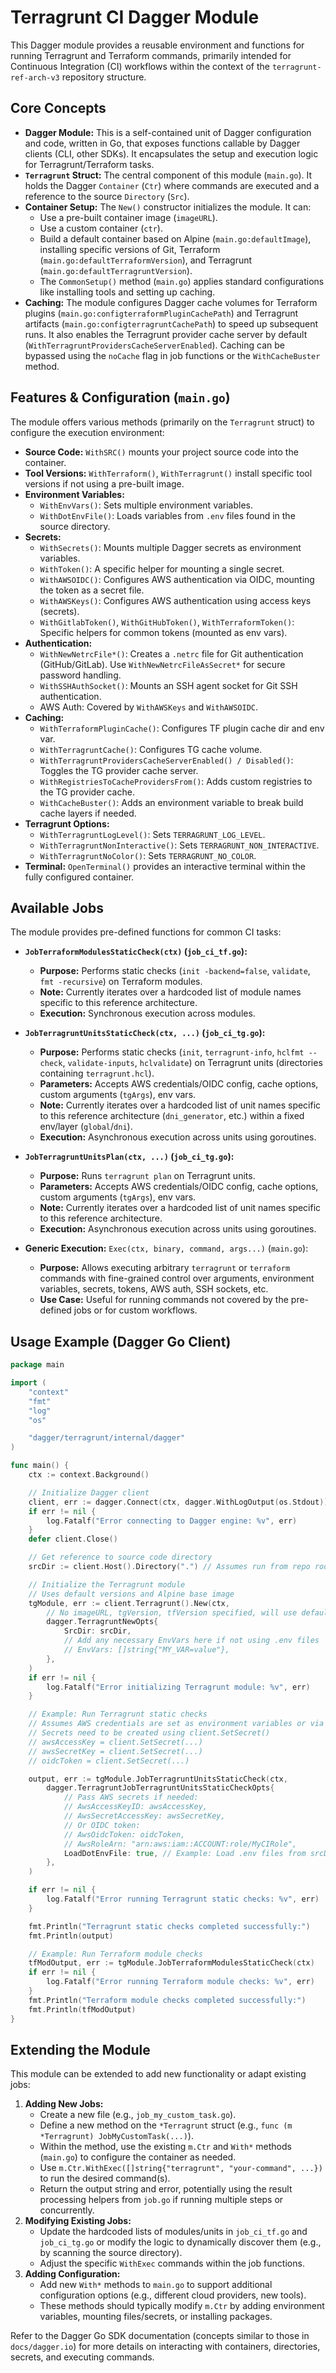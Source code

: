# Terragrunt CI Dagger Module

This Dagger module provides a reusable environment and functions for running Terragrunt and Terraform commands, primarily intended for Continuous Integration (CI) workflows within the context of the `terragrunt-ref-arch-v3` repository structure.

## Core Concepts

*   **Dagger Module:** This is a self-contained unit of Dagger configuration and code, written in Go, that exposes functions callable by Dagger clients (CLI, other SDKs). It encapsulates the setup and execution logic for Terragrunt/Terraform tasks.
*   **`Terragrunt` Struct:** The central component of this module (`main.go`). It holds the Dagger `Container` (`Ctr`) where commands are executed and a reference to the source `Directory` (`Src`).
*   **Container Setup:** The `New()` constructor initializes the module. It can:
    *   Use a pre-built container image (`imageURL`).
    *   Use a custom container (`ctr`).
    *   Build a default container based on Alpine (`main.go:defaultImage`), installing specific versions of Git, Terraform (`main.go:defaultTerraformVersion`), and Terragrunt (`main.go:defaultTerragruntVersion`).
    *   The `CommonSetup()` method (`main.go`) applies standard configurations like installing tools and setting up caching.
*   **Caching:** The module configures Dagger cache volumes for Terraform plugins (`main.go:configterraformPluginCachePath`) and Terragrunt artifacts (`main.go:configterragruntCachePath`) to speed up subsequent runs. It also enables the Terragrunt provider cache server by default (`WithTerragruntProvidersCacheServerEnabled`). Caching can be bypassed using the `noCache` flag in job functions or the `WithCacheBuster` method.

## Features & Configuration (`main.go`)

The module offers various methods (primarily on the `Terragrunt` struct) to configure the execution environment:

*   **Source Code:** `WithSRC()` mounts your project source code into the container.
*   **Tool Versions:** `WithTerraform()`, `WithTerragrunt()` install specific tool versions if not using a pre-built image.
*   **Environment Variables:**
    *   `WithEnvVars()`: Sets multiple environment variables.
    *   `WithDotEnvFile()`: Loads variables from `.env` files found in the source directory.
*   **Secrets:**
    *   `WithSecrets()`: Mounts multiple Dagger secrets as environment variables.
    *   `WithToken()`: A specific helper for mounting a single secret.
    *   `WithAWSOIDC()`: Configures AWS authentication via OIDC, mounting the token as a secret file.
    *   `WithAWSKeys()`: Configures AWS authentication using access keys (secrets).
    *   `WithGitlabToken()`, `WithGitHubToken()`, `WithTerraformToken()`: Specific helpers for common tokens (mounted as env vars).
*   **Authentication:**
    *   `WithNewNetrcFile*()`: Creates a `.netrc` file for Git authentication (GitHub/GitLab). Use `WithNewNetrcFileAsSecret*` for secure password handling.
    *   `WithSSHAuthSocket()`: Mounts an SSH agent socket for Git SSH authentication.
    *   AWS Auth: Covered by `WithAWSKeys` and `WithAWSOIDC`.
*   **Caching:**
    *   `WithTerraformPluginCache()`: Configures TF plugin cache dir and env var.
    *   `WithTerragruntCache()`: Configures TG cache volume.
    *   `WithTerragruntProvidersCacheServerEnabled() / Disabled()`: Toggles the TG provider cache server.
    *   `WithRegistriesToCacheProvidersFrom()`: Adds custom registries to the TG provider cache.
    *   `WithCacheBuster()`: Adds an environment variable to break build cache layers if needed.
*   **Terragrunt Options:**
    *   `WithTerragruntLogLevel()`: Sets `TERRAGRUNT_LOG_LEVEL`.
    *   `WithTerragruntNonInteractive()`: Sets `TERRAGRUNT_NON_INTERACTIVE`.
    *   `WithTerragruntNoColor()`: Sets `TERRAGRUNT_NO_COLOR`.
*   **Terminal:** `OpenTerminal()` provides an interactive terminal within the fully configured container.

## Available Jobs

The module provides pre-defined functions for common CI tasks:

*   **`JobTerraformModulesStaticCheck(ctx)` (`job_ci_tf.go`):**
    *   **Purpose:** Performs static checks (`init -backend=false`, `validate`, `fmt -recursive`) on Terraform modules.
    *   **Note:** Currently iterates over a hardcoded list of module names specific to this reference architecture.
    *   **Execution:** Synchronous execution across modules.
*   **`JobTerragruntUnitsStaticCheck(ctx, ...)` (`job_ci_tg.go`):**
    *   **Purpose:** Performs static checks (`init`, `terragrunt-info`, `hclfmt --check`, `validate-inputs`, `hclvalidate`) on Terragrunt units (directories containing `terragrunt.hcl`).
    *   **Parameters:** Accepts AWS credentials/OIDC config, cache options, custom arguments (`tgArgs`), env vars.
    *   **Note:** Currently iterates over a hardcoded list of unit names specific to this reference architecture (`dni_generator`, etc.) within a fixed env/layer (`global`/`dni`).
    *   **Execution:** Asynchronous execution across units using goroutines.
*   **`JobTerragruntUnitsPlan(ctx, ...)` (`job_ci_tg.go`):**
    *   **Purpose:** Runs `terragrunt plan` on Terragrunt units.
    *   **Parameters:** Accepts AWS credentials/OIDC config, cache options, custom arguments (`tgArgs`), env vars.
    *   **Note:** Currently iterates over a hardcoded list of unit names specific to this reference architecture.
    *   **Execution:** Asynchronous execution across units using goroutines.

*   **Generic Execution:** `Exec(ctx, binary, command, args...)` (`main.go`):
    *   **Purpose:** Allows executing arbitrary `terragrunt` or `terraform` commands with fine-grained control over arguments, environment variables, secrets, tokens, AWS auth, SSH sockets, etc.
    *   **Use Case:** Useful for running commands not covered by the pre-defined jobs or for custom workflows.

## Usage Example (Dagger Go Client)

```go
package main

import (
	"context"
	"fmt"
	"log"
	"os"

	"dagger/terragrunt/internal/dagger"
)

func main() {
	ctx := context.Background()

	// Initialize Dagger client
	client, err := dagger.Connect(ctx, dagger.WithLogOutput(os.Stdout))
	if err != nil {
		log.Fatalf("Error connecting to Dagger engine: %v", err)
	}
	defer client.Close()

	// Get reference to source code directory
	srcDir := client.Host().Directory(".") // Assumes run from repo root

	// Initialize the Terragrunt module
	// Uses default versions and Alpine base image
	tgModule, err := client.Terragrunt().New(ctx,
		// No imageURL, tgVersion, tfVersion specified, will use defaults
		dagger.TerragruntNewOpts{
			SrcDir: srcDir,
			// Add any necessary EnvVars here if not using .env files
			// EnvVars: []string{"MY_VAR=value"},
		},
	)
	if err != nil {
		log.Fatalf("Error initializing Terragrunt module: %v", err)
	}

	// Example: Run Terragrunt static checks
	// Assumes AWS credentials are set as environment variables or via OIDC in the CI environment
	// Secrets need to be created using client.SetSecret()
	// awsAccessKey = client.SetSecret(...)
	// awsSecretKey = client.SetSecret(...)
	// oidcToken = client.SetSecret(...)

	output, err := tgModule.JobTerragruntUnitsStaticCheck(ctx,
		dagger.TerragruntJobTerragruntUnitsStaticCheckOpts{
			// Pass AWS secrets if needed:
			// AwsAccessKeyID: awsAccessKey,
			// AwsSecretAccessKey: awsSecretKey,
			// Or OIDC token:
			// AwsOidcToken: oidcToken,
			// AwsRoleArn: "arn:aws:iam::ACCOUNT:role/MyCIRole",
			LoadDotEnvFile: true, // Example: Load .env files from srcDir root
		},
	)

	if err != nil {
		log.Fatalf("Error running Terragrunt static checks: %v", err)
	}

	fmt.Println("Terragrunt static checks completed successfully:")
	fmt.Println(output)

	// Example: Run Terraform module checks
	tfModOutput, err := tgModule.JobTerraformModulesStaticCheck(ctx)
	if err != nil {
		log.Fatalf("Error running Terraform module checks: %v", err)
	}
	fmt.Println("Terraform module checks completed successfully:")
	fmt.Println(tfModOutput)
}

```

## Extending the Module

This module can be extended to add new functionality or adapt existing jobs:

1.  **Adding New Jobs:**
    *   Create a new file (e.g., `job_my_custom_task.go`).
    *   Define a new method on the `*Terragrunt` struct (e.g., `func (m *Terragrunt) JobMyCustomTask(...)`).
    *   Within the method, use the existing `m.Ctr` and `With*` methods (`main.go`) to configure the container as needed.
    *   Use `m.Ctr.WithExec([]string{"terragrunt", "your-command", ...})` to run the desired command(s).
    *   Return the output string and error, potentially using the result processing helpers from `job.go` if running multiple steps or concurrently.
2.  **Modifying Existing Jobs:**
    *   Update the hardcoded lists of modules/units in `job_ci_tf.go` and `job_ci_tg.go` or modify the logic to dynamically discover them (e.g., by scanning the source directory).
    *   Adjust the specific `WithExec` commands within the job functions.
3.  **Adding Configuration:**
    *   Add new `With*` methods to `main.go` to support additional configuration options (e.g., different cloud providers, new tools).
    *   These methods should typically modify `m.Ctr` by adding environment variables, mounting files/secrets, or installing packages.

Refer to the Dagger Go SDK documentation (concepts similar to those in `docs/dagger.io`) for more details on interacting with containers, directories, secrets, and executing commands.